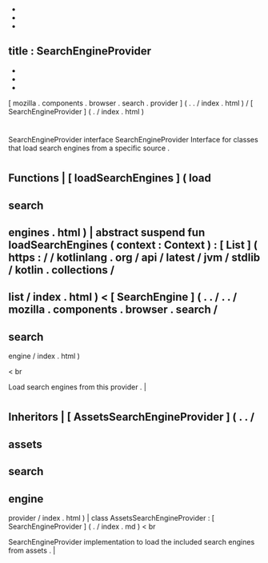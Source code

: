 -
-
-
title
:
SearchEngineProvider
-
-
-
-
[
mozilla
.
components
.
browser
.
search
.
provider
]
(
.
.
/
index
.
html
)
/
[
SearchEngineProvider
]
(
.
/
index
.
html
)
#
SearchEngineProvider
interface
SearchEngineProvider
Interface
for
classes
that
load
search
engines
from
a
specific
source
.
#
#
#
Functions
|
[
loadSearchEngines
]
(
load
-
search
-
engines
.
html
)
|
abstract
suspend
fun
loadSearchEngines
(
context
:
Context
)
:
[
List
]
(
https
:
/
/
kotlinlang
.
org
/
api
/
latest
/
jvm
/
stdlib
/
kotlin
.
collections
/
-
list
/
index
.
html
)
<
[
SearchEngine
]
(
.
.
/
.
.
/
mozilla
.
components
.
browser
.
search
/
-
search
-
engine
/
index
.
html
)
>
<
br
>
Load
search
engines
from
this
provider
.
|
#
#
#
Inheritors
|
[
AssetsSearchEngineProvider
]
(
.
.
/
-
assets
-
search
-
engine
-
provider
/
index
.
html
)
|
class
AssetsSearchEngineProvider
:
[
SearchEngineProvider
]
(
.
/
index
.
md
)
<
br
>
SearchEngineProvider
implementation
to
load
the
included
search
engines
from
assets
.
|

